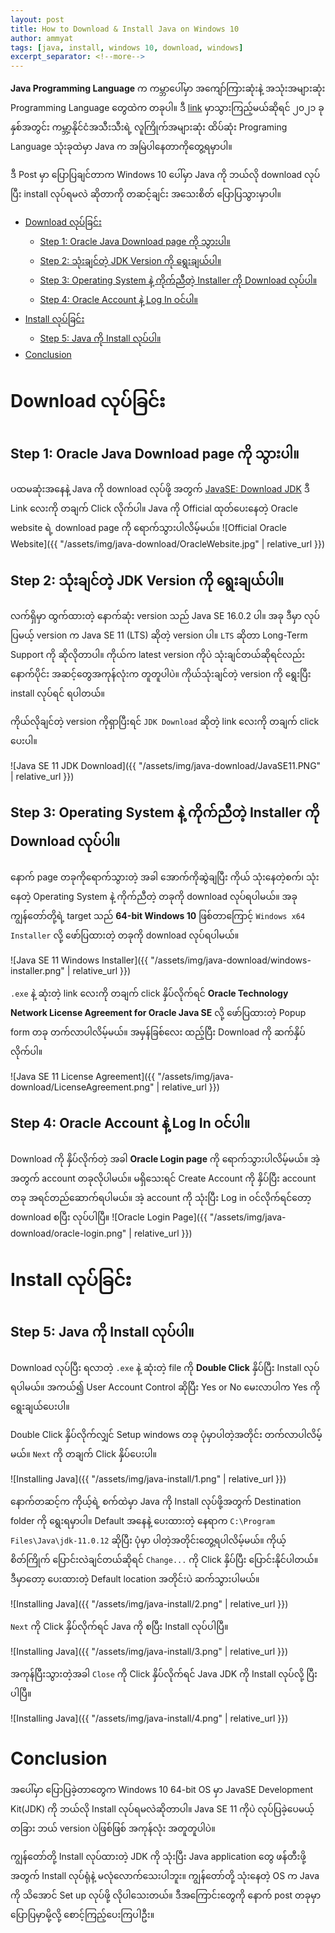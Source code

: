 ```yaml
---
layout: post
title: How to Download & Install Java on Windows 10
author: ammyat
tags: [java, install, windows 10, download, windows]
excerpt_separator: <!--more-->
---
```


**Java Programming Language** က ကမ္ဘာပေါ်မှာ အကျော်ကြားဆုံးနဲ့ အသုံးအများဆုံး Programming Language တွေထဲက တခုပါ။ ဒီ [link](https://statisticstimes.com/tech/top-computer-languages.php) မှာသွားကြည့်မယ်ဆိုရင် ၂၀၂၁ ခုနှစ်အတွင်း ကမ္ဘာ့နိုင်ငံအသီးသီးရဲ့ လူကြိုက်အများဆုံး ထိပ်ဆုံး Programing Language သုံးခုထဲမှာ Java က အမြဲပါနေတာကိုတွေ့ရမှာပါ။

ဒီ Post မှာ ပြောပြချင်တာက Windows 10 ပေါ်မှာ Java ကို ဘယ်လို download လုပ်ပြီး install လုပ်ရမလဲ ဆိုတာကို တဆင့်ချင်း အသေးစိတ် ပြောပြသွားမှာပါ။

<!--more-->

- [Download လုပ်ခြင်း](#download-လုပ်ခြင်း)
  - [Step 1: Oracle Java Download page ကို သွားပါ။](#step-1-oracle-java-download-page-ကို-သွားပါ)
  - [Step 2: သုံးချင်တဲ့ JDK Version ကို ရွေးချယ်ပါ။](#step-2-သုံးချင်တဲ့-jdk-version-ကို-ရွေးချယ်ပါ)
  - [Step 3: Operating System နဲ့ ကိုက်ညီတဲ့ Installer ကို Download လုပ်ပါ။](#step-3-operating-system-နဲ့-ကိုက်ညီတဲ့-installer-ကို-download-လုပ်ပါ)
  - [Step 4: Oracle Account နဲ့ Log In ဝင်ပါ။](#step-4-oracle-account-နဲ့-log-in-ဝင်ပါ)
- [Install လုပ်ခြင်း](#install-လုပ်ခြင်း)
  - [Step 5: Java ကို Install လုပ်ပါ။](#step-5-java-ကို-install-လုပ်ပါ)
- [Conclusion](#conclusion)

# Download လုပ်ခြင်း

## Step 1: Oracle Java Download page ကို သွားပါ။

ပထမဆုံးအနေနဲ့ Java ကို download လုပ်ဖို့ အတွက် [JavaSE: Download JDK](https://www.oracle.com/java/technologies/javase-downloads.html) ဒီ Link လေးကို တချက် Click လိုက်ပါ။ Java ကို Official ထုတ်ပေးနေတဲ့ Oracle website ရဲ့ download page ကို ရောက်သွားပါလိမ့်မယ်။
![Official Oracle Website]({{ "/assets/img/java-download/OracleWebsite.jpg" | relative_url }})

## Step 2: သုံးချင်တဲ့ JDK Version ကို ရွေးချယ်ပါ။

လက်ရှိမှာ ထွက်ထားတဲ့ နောက်ဆုံး version သည် Java SE 16.0.2 ပါ။ အခု ဒီမှာ လုပ်ပြမယ့် version က Java SE 11 (LTS) ဆိုတဲ့ version ပါ။ `LTS` ဆိုတာ Long-Term Support ကို ဆိုလိုတာပါ။ ကိုယ်က latest version ကိုပဲ သုံးချင်တယ်ဆိုရင်လည်း နောက်ပိုင်း အဆင့်တွေအကုန်လုံးက တူတူပါပဲ။ ကိုယ်သုံးချင်တဲ့ version ကို ရွေးပြီး install လုပ်ရင် ရပါတယ်။

ကိုယ်လိုချင်တဲ့ version ကိုရှာပြီးရင် `JDK Download` ဆိုတဲ့ link လေးကို တချက် click ပေးပါ။

![Java SE 11 JDK Download]({{ "/assets/img/java-download/JavaSE11.PNG" | relative_url }})

## Step 3: Operating System နဲ့ ကိုက်ညီတဲ့ Installer ကို Download လုပ်ပါ။

နောက် page တခုကိုရောက်သွားတဲ့ အခါ အောက်ကိုဆွဲချပြီး ကိုယ် သုံးနေတဲ့စက်၊ သုံးနေတဲ့ Operating System နဲ့ ကိုက်ညီတဲ့ တခုကို download လုပ်ရပါမယ်။ အခု ကျွန်တော်တို့ရဲ့ target သည် **64-bit Windows 10** ဖြစ်တာကြောင့် `Windows x64 Installer` လို့ ဖော်ပြထားတဲ့ တခုကို download လုပ်ရပါမယ်။

![Java SE 11 Windows Installer]({{ "/assets/img/java-download/windows-installer.png" | relative_url }})

`.exe` နဲ့ ဆုံးတဲ့ link လေးကို တချက် click နှိပ်လိုက်ရင် **Oracle Technology Network License Agreement for Oracle Java SE** လို့ ဖော်ပြထားတဲ့ Popup form တခု တက်လာပါလိမ့်မယ်။ အမှန်ခြစ်လေး ထည့်ပြီး Download ကို ဆက်နှိပ်လိုက်ပါ။

![Java SE 11 License Agreement]({{ "/assets/img/java-download/LicenseAgreement.png" | relative_url }})

## Step 4: Oracle Account နဲ့ Log In ဝင်ပါ။

Download ကို နှိပ်လိုက်တဲ့ အခါ **Oracle Login page** ကို ရောက်သွားပါလိမ့်မယ်။ အဲ့အတွက် account တခုလိုပါမယ်။ မရှိသေးရင် Create Account ကို နှိပ်ပြီး account တခု အရင်တည်ဆောက်ရပါမယ်။ အဲ့ account ကို သုံးပြီး Log in ဝင်လိုက်ရင်တော့ download စပြီး လုပ်ပါပြီ။
![Oracle Login Page]({{ "/assets/img/java-download/oracle-login.png" | relative_url }})

# Install လုပ်ခြင်း

## Step 5: Java ကို Install လုပ်ပါ။

Download လုပ်ပြီး ရလာတဲ့ `.exe` နဲ့ ဆုံးတဲ့ file ကို **Double Click** နှိပ်ပြီး Install လုပ်ရပါမယ်။ အကယ်၍ User Account Control ဆိုပြီး Yes or No မေးလာပါက Yes ကို ရွေးချယ်ပေးပါ။

Double Click နှိပ်လိုက်လျှင် Setup windows တခု ပုံမှာပါတဲ့အတိုင်း တက်လာပါလိမ့်မယ်။ `Next` ကို တချက် Click နှိပ်ပေးပါ။

![Installing Java]({{ "/assets/img/java-install/1.png" | relative_url }})

နောက်တဆင့်က ကိုယ့်ရဲ့ စက်ထဲမှာ Java ကို Install လုပ်ဖို့အတွက် Destination folder ကို ရွေးရမှာပါ။ Default အနေနဲ့ ပေးထားတဲ့ နေရာက `C:\Program Files\Java\jdk-11.0.12` ဆိုပြီး ပုံမှာ ပါတဲ့အတိုင်းတွေ့ရပါလိမ့်မယ်။ ကိုယ့်စိတ်ကြိုက် ပြောင်းလဲချင်တယ်ဆိုရင် `Change...` ကို Click နှိပ်ပြီး ပြောင်းနိုင်ပါတယ်။ ဒီမှာတော့ ပေးထားတဲ့ Default location အတိုင်းပဲ ဆက်သွားပါမယ်။

![Installing Java]({{ "/assets/img/java-install/2.png" | relative_url }})

`Next` ကို Click နှိပ်လိုက်ရင် Java ကို စပြီး Install လုပ်ပါပြီ။ 

![Installing Java]({{ "/assets/img/java-install/3.png" | relative_url }})

အကုန်ပြီးသွားတဲ့အခါ `Close` ကို Click နှိပ်လိုက်ရင် Java JDK ကို Install လုပ်လို့ ပြီးပါပြီ။

![Installing Java]({{ "/assets/img/java-install/4.png" | relative_url }})

# Conclusion

အပေါ်မှာ ပြောပြခဲ့တာတွေက Windows 10 64-bit OS မှာ JavaSE Development Kit(JDK) ကို ဘယ်လို Install လုပ်ရမလဲဆိုတာပါ။ Java SE 11 ကိုပဲ လုပ်ပြခဲ့ပေမယ့် တခြား ဘယ် version ပဲဖြစ်ဖြစ် အကုန်လုံး အတူတူပါပဲ။

ကျွန်တော်တို့ Install လုပ်ထားတဲ့ JDK ကို သုံးပြီး Java application တွေ ဖန်တီးဖို့အတွက် Install လုပ်ရုံနဲ့ မလုံလောက်သေးပါဘူး။ ကျွန်တော်တို့ သုံးနေတဲ့ OS က Java ကို သိအောင် Set up လုပ်ဖို့ လိုပါသေးတယ်။ ဒီအကြောင်းတွေကို နောက် post တခုမှာ ပြောပြမှာမို့လို့ စောင့်ကြည့်ပေးကြပါဦး။
